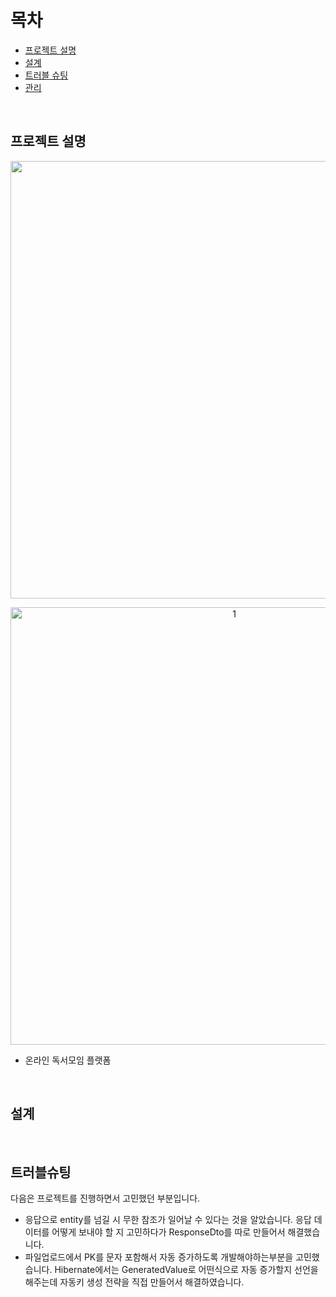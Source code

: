 # 목차
- [프로젝트 설명](#프로젝트-설명)
- [설계](#설계)
- [트러블 슈팅](#트러블슈팅)
- [관리](#관리)

<br>

## 프로젝트 설명

<p align="center">
<img src="https://user-images.githubusercontent.com/83000829/151493682-27175da2-d3e9-4e8b-9d88-9543292211e5.gif" width=700 />
</p>

<p align="center">
<img width="700" alt="1" src="https://user-images.githubusercontent.com/83000829/151493955-13594125-26f6-42b8-b676-bf76b1c01755.png">
</p>

- 온라인 독서모임 플랫폼
  
<br>

## 설계


<br>

## 트러블슈팅
다음은 프로젝트를 진행하면서 고민했던 부분입니다.
- 응답으로 entity를 넘길 시 무한 참조가 일어날 수 있다는 것을 알았습니다. 응답 데이터를 어떻게 보내야 할 지 고민하다가 ResponseDto를 따로 만들어서 해결했습니다.
- 파일업로드에서 PK를 문자 포함해서 자동 증가하도록 개발해야하는부분을 고민했습니다. Hibernate에서는 GeneratedValue로 어떤식으로 자동 증가할지 선언을 해주는데 자동키 생성 전략을 직접 만들어서 해결하였습니다.


